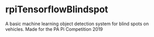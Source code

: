 # rpiTensorflowBlindspot
A basic machine learning object detection system for blind spots on vehicles. Made for the PA Pi Competition 2019
